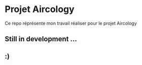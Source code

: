 # Projet Aircology

Ce repo réprésente mon travail réaliser pour le projet Aircology  

## Still in development ... 
## :)